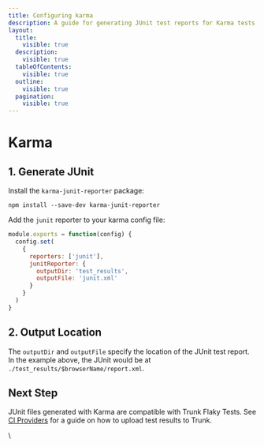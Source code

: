```yaml
---
title: Configuring karma
description: A guide for generating JUnit test reports for Karma tests
layout:
  title:
    visible: true
  description:
    visible: true
  tableOfContents:
    visible: true
  outline:
    visible: true
  pagination:
    visible: true
---
```


# Karma

## 1. Generate JUnit

Install the `karma-junit-reporter` package:

```shell
npm install --save-dev karma-junit-reporter
```

Add the `junit` reporter to your karma config file:

```javascript
module.exports = function(config) {
  config.set(
    {
      reporters: ['junit'],
      junitReporter: {
        outputDir: 'test_results',
        outputFile: 'junit.xml'
      }
    }
  )
}
```

## 2. Output Location

The `outputDir` and `outputFile` specify the location of the JUnit test report. In the example above, the JUnit would be at `./test_results/$browserName/report.xml`.

## Next Step <a href="#next-step" id="next-step"></a>

JUnit files generated with Karma are compatible with Trunk Flaky Tests. See [CI Providers](../ci-providers/) for a guide on how to upload test results to Trunk.

\
